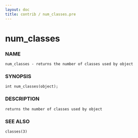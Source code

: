 ```yaml
---
layout: doc
title: contrib / num_classes.pre
---
```

# num_classes

### NAME

    num_classes - returns the number of classes used by object

### SYNOPSIS

    int num_classes(object);

### DESCRIPTION

    returns the number of classes used by object

### SEE ALSO

    classes(3)
